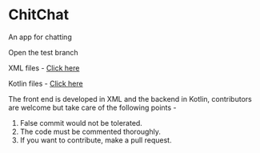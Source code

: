 # ChitChat
An app for chatting

Open the test branch

XML files -  <a href = "https://github.com/HariomJoshi/ChitChat/tree/test/app/src/main/res/drawable "> Click here <a> 

Kotlin files - <a href = "https://github.com/HariomJoshi/ChitChat/tree/test/app/src/main/java/com/example/chitchat"> Click here <a>

The front end is developed in XML and the backend in Kotlin, contributors are welcome but take care of the following points - 

  1. False commit would not be tolerated.
  2. The code must be commented thoroughly.
  3. If you want to contribute, make a pull request.
